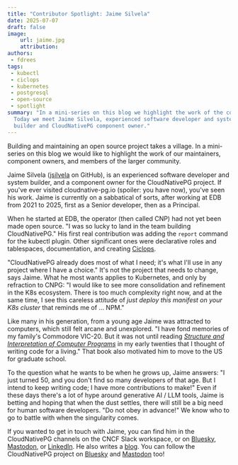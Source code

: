 ```yaml
---
title: "Contributor Spotlight: Jaime Silvela"
date: 2025-07-07
draft: false
image:
    url: jaime.jpg
    attribution:
authors:
 - fdrees
tags:
 - kubectl
 - ciclops
 - kubernetes
 - postgresql
 - open-source
 - spotlight
summary: "In a mini-series on this blog we highlight the work of the community.
  Today we meet Jaime Silvela, experienced software developer and system 
  builder and CloudNativePG component owner." 
---
```


Building and maintaining an open source project takes a village. In a 
mini-series on this blog we would like to highlight the work of our
maintainers, component owners, and members of the larger community.


Jaime Silvela ([jsilvela](https://github.com/jsilvela) on GitHub), is an experienced software developer and 
system builder, and a component owner for the CloudNativePG project. If you've 
ever visited cloudnative-pg.io (spoiler: you have now), you've seen his work. 
Jaime is currently on a sabbatical of sorts, after working at EDB from 2021 to 
2025, first as a Senior developer, then as a Principal.

When he started at EDB, the operator (then called CNP) had not yet been made 
open source. "I was so lucky to land in the team building CloudNativePG." His 
first real contribution was adding the `report` command for the kubectl plugin. 
Other significant ones were declarative roles and tablespaces, documentation, 
and creating [Ciclops](https://cloudnative-pg.io/blog/introducing-ciclops/).

"CloudNativePG already does most of what I need; it's what I'll use in any 
project where I have a choice." It's not the project that needs to change, 
says Jaime. What he most wants applies to Kubernetes, and only by refraction 
to CNPG: "I would like to see more consolidation and refinement in the K8s 
ecosystem. There is too much complexity right now, and at the same time, I 
see this careless attitude of _just deploy this manifest on your K8s cluster_ 
that reminds me of ... NPM."

Like many in his generation, from a young age Jaime was attracted to computers, 
which still felt arcane and unexplored. "I have fond memories of my family's 
Commodore VIC-20. But it was not until reading [*Structure and Interpretation 
of Computer Programs*](https://mitp-content-server.mit.edu/books/content/sectbyfn/books_pres_0/6515/sicp.zip/index.html) in my early twenties that I thought of writing code for 
a living." That book also motivated him to move to the US for graduate school. 

To the question what he wants to be when he grows up, Jaime answers: "I just 
turned 50, and you don't find so many developers of that age. But I intend 
to keep writing code; I have more contributions to make!" Even if these days 
there's a lot of hype around generative AI / LLM tools, Jaime is betting and 
hoping that when the dust settles, there will still be a big need for human 
software developers. "Do not obey in advance!" We know who to go to battle 
with when the singularity comes.

If you wanted to get in touch with Jaime, you can find him in the 
CloudNativePG channels on the CNCF Slack workspace, or on [Bluesky](https://bsky.app/profile/jaimes.bsky.social), 
[Mastodon](https://mastodon.social/@jsilvela@mas.to), or [LinkedIn](https://www.linkedin.com/in/jaimesilvela/). He also writes a [blog](https://blog.silvela.org/). You can follow the CloudNativePG project on [Bluesky](https://cloudnativepg.bsky.social) and [Mastodon](https://mastodon.social/@CloudNativePG) too! 
